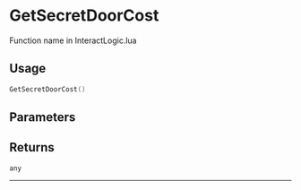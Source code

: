 # GetSecretDoorCost
Function name in InteractLogic.lua
## Usage
```lua
GetSecretDoorCost()
```
## Parameters

## Returns
`any`

---